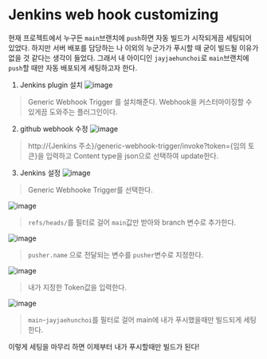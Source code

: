# Jenkins web hook customizing
현재 프로젝트에서 누구든 ```main```브랜치에 ```push```하면 자동 빌드가 시작되게끔 세팅되어 있었다. 하지만 서버 배포를 담당하는 나 이외의 누군가가 푸시할 때 굳이 빌드될 이유가 없을 것 같다는 생각이 들었다.
그래서 내 아이디인 ```jayjaehunchoi```로 ```main```브랜치에 ```push```할 때만 자동 배포되게 세팅하고자 한다.

1. Jenkins plugin 설치
![image](https://user-images.githubusercontent.com/87312401/142973195-deb360f7-5cc2-4d9f-af7d-402b575a7876.png)
> Generic Webhook Trigger 를 설치해준다. Webhook을 커스터마이징할 수 있게끔 도와주는 플러그인이다.

2. github webhook 수정
![image](https://user-images.githubusercontent.com/87312401/142973433-7ed420af-c51a-42f9-a2a0-15e06ab2ce24.png)
> http://{Jenkins 주소}/generic-webhook-trigger/invoke?token={임의 토큰}을 입력하고 Content type을 json으로 선택하여 update한다.

3. Jenkins 설정
![image](https://user-images.githubusercontent.com/87312401/142974819-18bc95e7-67b2-4f01-869b-01ecb31051a1.png)
> Generic Webhooke Trigger를 선택한다.

![image](https://user-images.githubusercontent.com/87312401/142975068-49e56f67-ef86-40a9-a42c-75ee99dd0a25.png)
> ```refs/heads/```를 필터로 걸어 ```main```값만 받아와 branch 변수로 추가한다. 

![image](https://user-images.githubusercontent.com/87312401/142974957-014c4002-1f09-4c9f-8143-9ad146e8dc87.png)

> ```pusher.name``` 으로 전달되는 변수를 ```pusher```변수로 지정한다.

![image](https://user-images.githubusercontent.com/87312401/142975301-3572433c-e6a7-4817-9251-14b0a02a04ef.png)
> 내가 지정한 Token값을 입력한다.

![image](https://user-images.githubusercontent.com/87312401/142975238-941b2fe7-3c41-4d30-9d16-5813b1c8ef47.png)
> ```main```-```jayjaehunchoi```를 필터로 걸어 main에 내가 푸시했을때만 빌드되게 세팅한다.

이렇게 세팅을 마무리 하면 이제부터 내가 푸시할때만 빌드가 된다!
